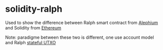 # solidity-ralph
Used to show the difference between Ralph smart contract from [Alephium](https://alephium.org) and Solidity from [Ethereum](https://ethereum.org/)

Note: paradigme between these two is different, one use account model and Ralph [stateful UTXO](https://medium.com/@alephium/an-introduction-to-the-stateful-utxo-model-8de3b0f76749)
